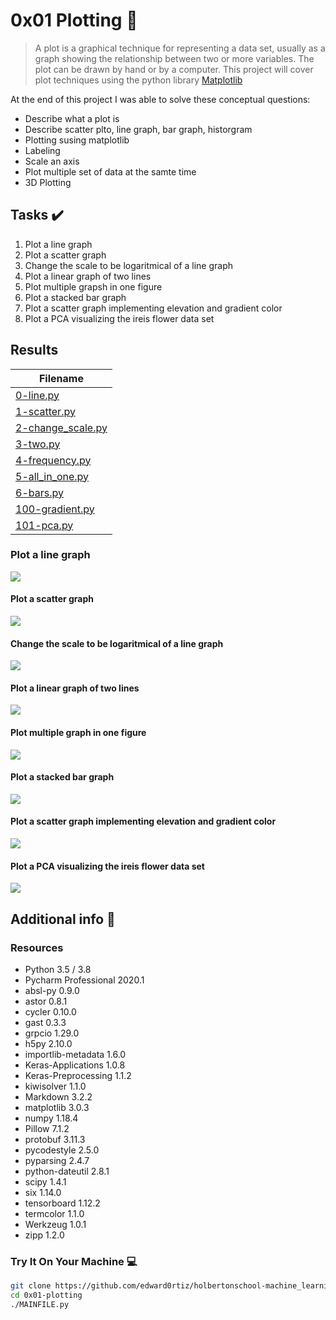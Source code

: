 # 0x01 Plotting :robot:

> A plot is a graphical technique for representing a data set, usually as a graph showing the relationship between two or more variables. The plot can be drawn by hand or by a computer. This project will cover plot techniques using the python library [Matplotlib](https://matplotlib.org/)

At the end of this project I was able to solve these conceptual questions:

* Describe what a plot is
* Describe scatter plto, line graph, bar graph, historgram
* Plotting susing matplotlib
* Labeling
* Scale an axis
* Plot multiple set of data at the samte time
* 3D Plotting

## Tasks :heavy_check_mark:

1. Plot a line graph
2. Plot a scatter graph
3. Change the scale to be logaritmical of a line graph
4. Plot a linear graph of two lines
5. Plot multiple grapsh in one figure
6. Plot a stacked bar graph
7. Plot a scatter graph implementing elevation and gradient color
8. Plot a PCA visualizing the ireis flower data set

## Results

| Filename |
| ------ |
| [0-line.py](https://github.com/edward0rtiz/holbertonschool-machine_learning/blob/master/math/0x01-plotting/0-line.py) |
| [1-scatter.py](https://github.com/edward0rtiz/holbertonschool-machine_learning/blob/master/math/0x01-plotting/1-scatter.py) |
| [2-change_scale.py](https://github.com/edward0rtiz/holbertonschool-machine_learning/blob/master/math/0x01-plotting/2-change_scale.py) |
| [3-two.py](https://github.com/edward0rtiz/holbertonschool-machine_learning/blob/master/math/0x01-plotting/3-two.py) | 
| [4-frequency.py](https://github.com/edward0rtiz/holbertonschool-machine_learning/blob/master/math/0x01-plotting/4-frequency.py) |
| [5-all_in_one.py](https://github.com/edward0rtiz/holbertonschool-machine_learning/blob/master/math/0x01-plotting/5-all_in_one.py) |
| [6-bars.py](https://github.com/edward0rtiz/holbertonschool-machine_learning/blob/master/math/0x01-plotting/6-bars.py) | 
| [100-gradient.py](https://github.com/edward0rtiz/holbertonschool-machine_learning/blob/master/math/0x01-plotting/100-gradient.py) |
| [101-pca.py](https://github.com/edward0rtiz/holbertonschool-machine_learning/blob/master/math/0x01-plotting/101-pca.py) |


### Plot a line graph

![](https://raw.githubusercontent.com/edward0rtiz/holbertonschool-machine_learning/master/math/0x01-plotting/plots/line.png)

#### Plot a scatter graph
![](https://raw.githubusercontent.com/edward0rtiz/holbertonschool-machine_learning/master/math/0x01-plotting/plots/scatter.png)

#### Change the scale to be logaritmical of a line graph
![](https://raw.githubusercontent.com/edward0rtiz/holbertonschool-machine_learning/master/math/0x01-plotting/plots/scale.png)

#### Plot a linear graph of two lines
![](https://raw.githubusercontent.com/edward0rtiz/holbertonschool-machine_learning/master/math/0x01-plotting/plots/two.png)

#### Plot multiple graph in one figure
![](https://raw.githubusercontent.com/edward0rtiz/holbertonschool-machine_learning/master/math/0x01-plotting/plots/Figure_1.png)

#### Plot a stacked bar graph
![](https://raw.githubusercontent.com/edward0rtiz/holbertonschool-machine_learning/master/math/0x01-plotting/plots/bars.png)

#### Plot a scatter graph implementing elevation and gradient color
![](https://raw.githubusercontent.com/edward0rtiz/holbertonschool-machine_learning/master/math/0x01-plotting/plots/gradient.png)

#### Plot a PCA visualizing the ireis flower data set
![](https://raw.githubusercontent.com/edward0rtiz/holbertonschool-machine_learning/master/math/0x01-plotting/plots/PCA.png)

## Additional info :construction:
### Resources

- Python 3.5 / 3.8
- Pycharm Professional 2020.1
- absl-py 0.9.0
- astor 0.8.1
- cycler 0.10.0
- gast 0.3.3
- grpcio 1.29.0
- h5py 2.10.0
- importlib-metadata 1.6.0
- Keras-Applications 1.0.8
- Keras-Preprocessing 1.1.2
- kiwisolver 1.1.0
- Markdown 3.2.2
- matplotlib 3.0.3
- numpy 1.18.4
- Pillow 7.1.2
- protobuf 3.11.3
- pycodestyle 2.5.0
- pyparsing 2.4.7
- python-dateutil 2.8.1
- scipy 1.4.1
- six 1.14.0
- tensorboard 1.12.2
- termcolor 1.1.0
- Werkzeug 1.0.1
- zipp 1.2.0


### Try It On Your Machine :computer:
```bash
git clone https://github.com/edward0rtiz/holbertonschool-machine_learning.git
cd 0x01-plotting
./MAINFILE.py
```
